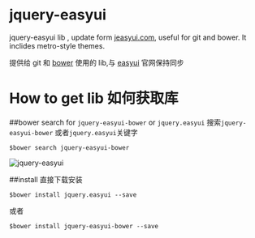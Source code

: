 jquery-easyui
=============

jquery-easyui lib , update form [jeasyui.com](http://www.jeasyui.com/), useful for git and bower.
It inclides metro-style themes.

提供给 git 和 [bower](http://bower.io) 使用的 lib,与 [easyui](http://www.jeasyui.com/) 官网保持同步

# How to get lib 如何获取库

##bower search for `jquery-easyui-bower` or `jquery.easyui` 搜索`jquery-easyui-bower` 或者`jquery.easyui`关键字

	$bower search jquery-easyui-bower

![jquery-easyui](http://i1288.photobucket.com/albums/b484/waylau/waylau%20blog/easyui_zps899e00b7.jpg)

##install 直接下载安装

	$bower install jquery.easyui --save

或者

	$bower install jquery-easyui-bower --save

